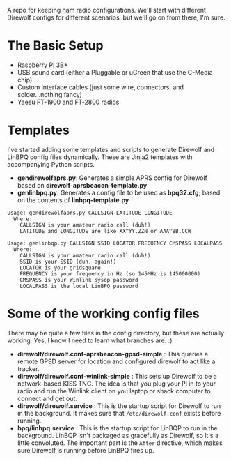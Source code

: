 A repo for keeping ham radio configurations.  We'll start with different Direwolf configs for different scenarios, but we'll go on from there, I'm sure.
# The Basic Setup
* Raspberry Pi 3B+
* USB sound card (either a Pluggable or uGreen that use the C-Media chip)
* Custom interface cables (just some wire, connectors, and solder...nothing fancy)
* Yaesu FT-1900 and FT-2800 radios
#  Templates


I've started adding some templates and scripts to generate Direwolf and LinBPQ config files dynamically.  These are Jinja2 templates with accompanying Python scripts.
* **gendirewolfaprs.py**: Generates a simple APRS config for Direwolf based on **direwolf-aprsbeacon-template.py**
* **genlinbpq.py**: Generates a config file to be used as **bpq32.cfg**; based on the contents of **linbpq-template.py**

```
Usage: gendirewolfaprs.py CALLSIGN LATITUDE LONGITUDE
  Where:
    CALLSIGN is your amateur radio call (duh!)
    LATITUDE and LONGITUDE are like XX^YY.ZZN or AAA^BB.CCW
```
```
Usage: genlinbqp.py CALLSIGN SSID LOCATOR FREQUENCY CMSPASS LOCALPASS
  Where:
    CALLSIGN is your amateur radio call (duh!)
    SSID is your SSID (duh, again!)
    LOCATOR is your gridsquare
    FREQUENCY is your frequency in Hz (so 145MHz is 145000000)
    CMSPASS is your Winlink sysop password
    LOCALPASS is the local LinBPQ password
```
#  Some of the working config files
There may be quite a few files in the config directory, but these are actually working. Yes, I know I need to learn what branches are.  :)
* **direwolf/direwolf.conf-aprsbeacon-gpsd-simple** : This queries a remote GPSD server for location and configured direwolf to act like a tracker.
* **direwolf/direwolf.conf-winlink-simple** : This sets up Direwolf to be a network-based KISS TNC.  The idea is that you plug your Pi in to your radio and run the Winlink client on you laptop or shack computer to connect and get out.
* **direwolf/direwolf.service** : This is the startup script for Direwolf to run in the background.  It makes sure that `/etc/direwolf.conf` exists before running.
* **bpq/linbpq.service** : This is the startup script for LinBQP to run in the background.  LinBQP isn't packaged as gracefully as Direwolf, so it's a little convoluted.  The important part is the `After` directive, which makes sure Direwolf is running before LinBPQ fires up.
